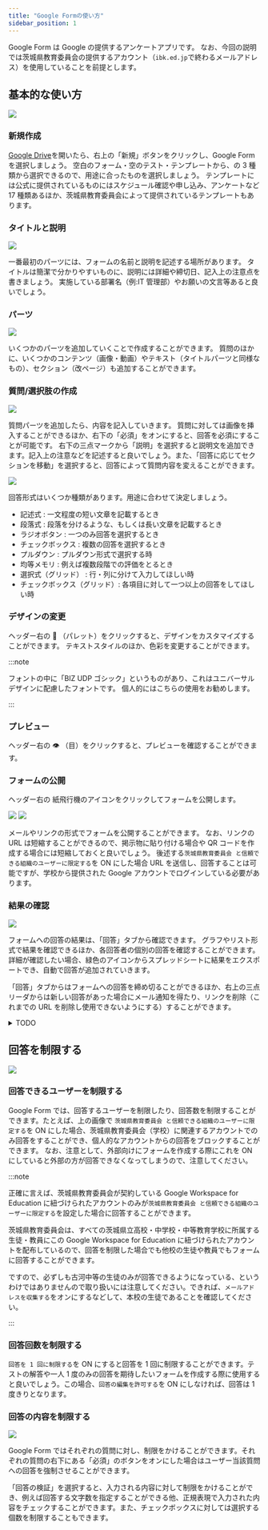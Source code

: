 ```yaml
---
title: "Google Formの使い方"
sidebar_position: 1
---
```


Google Form は Google の提供するアンケートアプリです。
なお、今回の説明では茨城県教育委員会の提供するアカウント（`ibk.ed.jp`で終わるメールアドレス）を使用していることを前提とします。

## 基本的な使い方

![](img/usage1.png)

### 新規作成

[Google Drive](https://drive.google.com)を開いたら、右上の「新規」ボタンをクリックし、Google Form を選択しましょう。
空白のフォーム・空のテスト・テンプレートから、の 3 種類から選択できるので、用途に合ったものを選択しましょう。
テンプレートには公式に提供されているものにはスケジュール確認や申し込み、アンケートなど 17 種類あるほか、茨城県教育委員会によって提供されているテンプレートもあります。

### タイトルと説明

![](img/usage2.png)

一番最初のパーツには、フォームの名前と説明を記述する場所があります。
タイトルは簡潔で分かりやすいものに、説明には詳細や締切日、記入上の注意点を書きましょう。
実施している部署名（例:IT 管理部）やお願いの文言等あると良いでしょう。

### パーツ

![](img/usage4.png)

いくつかのパーツを追加していくことで作成することができます。
質問のほかに、いくつかのコンテンツ（画像・動画）やテキスト（タイトルパーツと同様なもの）、セクション（改ページ）も追加することができます。

### 質問/選択肢の作成

![](img/usage5.png)

質問パーツを追加したら、内容を記入していきます。
質問に対しては画像を挿入することができるほか、右下の「必須」をオンにすると、回答を必須にすることが可能です。
右下の三点マークから「説明」を選択すると説明文を追加できます。記入上の注意などを記述すると良いでしょう。また、「回答に応じてセクションを移動」を選択すると、回答によって質問内容を変えることができます。

![](img/usage3.png)

回答形式はいくつか種類があります。用途に合わせて決定しましょう。

- 記述式 : 一文程度の短い文章を記載するとき
- 段落式 : 段落を分けるような、もしくは長い文章を記載するとき
- ラジオボタン : 一つのみ回答を選択するとき
- チェックボックス : 複数の回答を選択するとき
- プルダウン : プルダウン形式で選択する時
- 均等メモリ : 例えば複数段階での評価をとるとき
- 選択式（グリッド） : 行・列に分けて入力してほしい時
- チェックボックス（グリッド）: 各項目に対して一つ以上の回答をしてほしい時

### デザインの変更

ヘッダー右の 🎨 （パレット）をクリックすると、デザインをカスタマイズすることができます。
テキストスタイルのほか、色彩を変更することができます。

:::note

フォントの中に「BIZ UDP ゴシック」というものがあり、これはユニバーサルデザインに配慮したフォントです。
個人的にはこちらの使用をお勧めします。

:::

### プレビュー

ヘッダー右の 👁 （目）をクリックすると、プレビューを確認することができます。

### フォームの公開

ヘッダー右の 紙飛行機のアイコンをクリックしてフォームを公開します。

![](img/usage6.png)
![](img/usage7.png)

メールやリンクの形式でフォームを公開することができます。
なお、リンクの URL は短縮することができるので、掲示物に貼り付ける場合や QR コードを作成する場合には短縮しておくと良いでしょう。
後述する`茨城県教育委員会 と信頼できる組織のユーザーに限定する`を ON にした場合 URL を送信し、回答することは可能ですが、学校から提供された Google アカウントでログインしている必要があります。

### 結果の確認

![](img/usage8.png)

フォームへの回答の結果は、「回答」タブから確認できます。
グラフやリスト形式で結果を確認できるほか、各回答者の個別の回答を確認することができます。
詳細が確認したい場合、緑色のアイコンからスプレッドシートに結果をエクスポートでき、自動で回答が追加されていきます。

「回答」タブからはフォームへの回答を締め切ることができるほか、右上の三点リーダからは新しい回答があった場合にメール通知を得たり、リンクを削除（これまでの URL を削除し使用できないようにする）することができます。

<details>
<summary>TODO</summary>
- デザイン・プレビューの詳細な説明<br/>
- セクションの説明と回答による切り替えの方法<br/>
- 共同編集者の追加方法<br/>
- テンプレート作成
- メール通知
- スプレッドシート
</details>

## 回答を制限する

![](GoogleForm1.png)

### 回答できるユーザーを制限する

Google Form では、回答するユーザーを制限したり、回答数を制限することができます。たとえば、上の画像で `茨城県教育委員会 と信頼できる組織のユーザーに限定する`を ON にした場合、茨城県教育委員会（学校）に関連するアカウントでのみ回答をすることができ、個人的なアカウントからの回答をブロックすることができます。
なお、注意として、外部向けにフォームを作成する際にこれを ON にしていると外部の方が回答できなくなってしまうので、注意してください。

:::note

正確に言えば、茨城県教育委員会が契約している Google Workspace for Education に紐づけられたアカウントのみが`茨城県教育委員会 と信頼できる組織のユーザーに限定する`を設定した場合に回答することができます。

茨城県教育委員会は、すべての茨城県立高校・中学校・中等教育学校に所属する生徒・教員にこの Google Workspace for Education に紐づけられたアカウントを配布しているので、回答を制限した場合でも他校の生徒や教員でもフォームに回答することができます。

ですので、必ずしも古河中等の生徒のみが回答できるようになっている、というわけではありませんので取り扱いには注意してください。できれば、`メールアドレスを収集する`をオンにするなどして、本校の生徒であることを確認してください。

:::

### 回答回数を制限する

`回答を 1 回に制限する`を ON にすると回答を 1 回に制限することができます。テストの解答や一人 1 度のみの回答を期待したいフォームを作成する際に使用すると良いでしょう。この場合、`回答の編集を許可する`を ON にしなければ、回答は 1 度きりとなります。

### 回答の内容を制限する

![](GoogleForm2.png)

Google Form ではそれぞれの質問に対し、制限をかけることができます。それぞれの質問の右下にある「必須」のボタンをオンにした場合はユーザー当該質問への回答を強制させることができます。

「回答の検証」を選択すると、入力される内容に対して制限をかけることができ、例えば回答する文字数を指定することができる他、正規表現で入力された内容をチェックすることができます。また、チェックボックスに対しては選択する個数を制限することもできます。
